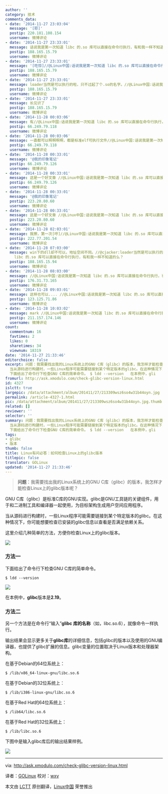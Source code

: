 ```yaml
---
author: ''
category: 技术
comments_data:
- date: '2014-11-27 23:03:04'
  message: '[耶]'
  postip: 220.181.108.154
  username: 微博评论
- date: '2014-11-27 23:33:01'
  message: 话说我是第一次知道 libc 的.so 库可以直接在命令行执行，有和我一样不知道的么？
  postip: 188.165.15.79
  username: 微博评论
- date: '2014-11-27 23:33:01'
  message: '[吃惊]//@Linux中国:话说我是第一次知道 libc 的.so 库可以直接在命令行执行，有和我一样不知道的么？'
  postip: 188.165.15.79
  username: 微博评论
- date: '2014-11-27 23:33:01'
  message: loader当然是可以执行的啦，只不过起了个.so的名字。//@Linux中国:话说我是第一次知道 libc 的.so 库可以直接在命令行执行，有和我一样不知道的么？
  postip: 188.165.15.79
  username: 微博评论
- date: '2014-11-27 23:33:01'
  message: 长见识了
  postip: 188.165.15.79
  username: 微博评论
- date: '2014-11-28 00:03:06'
  message: 有//@Linux中国:话说我是第一次知道 libc 的.so 库可以直接在命令行执行，有和我一样不知道的么？
  postip: 66.249.79.118
  username: 微博评论
- date: '2014-11-28 00:03:06'
  message: 一直都可以啊啊啊啊，都是标准elf可执行文件//@Linux中国:话说我是第一次知道 libc 的.so 库可以直接在命令行执行，有和我一样不知道的么？
  postip: 66.249.79.118
  username: 微博评论
- date: '2014-11-28 00:33:01'
  message: '@我的印象笔记'
  postip: 66.249.79.126
  username: 微博评论
- date: '2014-11-28 00:33:01'
  message: 这是一个好文章 //@Linux中国:话说我是第一次知道 libc 的.so 库可以直接在命令行执行，有和我一样不知道的么？
  postip: 66.249.79.126
  username: 微博评论
- date: '2014-11-28 00:33:01'
  message: '@我的印象笔记'
  postip: 223.20.80.60
  username: 微博评论
- date: '2014-11-28 00:33:01'
  message: 这是一个好文章 //@Linux中国:话说我是第一次知道 libc 的.so 库可以直接在命令行执行，有和我一样不知道的么？
  postip: 223.20.80.60
  username: 微博评论
- date: '2014-11-28 02:03:01'
  message: 我擦，第一次[哼]//@Linux中国:话说我是第一次知道 libc 的.so 库可以直接在命令行执行，有和我一样不知道的么？
  postip: 222.77.201.54
  username: 微博评论
- date: '2014-11-28 07:03:00'
  message: win下的dll却不可以，地址空间不同。//@cjacker:loader当然是可以执行的啦，只不过起了个.so的名字。//@Linux中国:话说我是第一次知道
    libc 的.so 库可以直接在命令行执行，有和我一样不知道的么？
  postip: 188.165.15.94
  username: 微博评论
- date: '2014-11-28 08:03:00'
  message: //@Linux中国:话说我是第一次知道 libc 的.so 库可以直接在命令行执行，有和我一样不知道的么？
  postip: 176.31.73.165
  username: 微博评论
- date: '2014-11-28 09:03:01'
  message: 这样也可以.... //@Linux中国:话说我是第一次知道 libc 的.so 库可以直接在命令行执行，有和我一样不知道的么？
  postip: 123.125.71.86
  username: 微博评论
- date: '2014-11-28 10:03:02'
  message: mark //@Linux中国:话说我是第一次知道 libc 的.so 库可以直接在命令行执行，有和我一样不知道的么？
  postip: 211.157.174.146
  username: 微博评论
count:
  commentnum: 16
  favtimes: 2
  likes: 0
  sharetimes: 34
  viewnum: 18319
date: '2014-11-27 21:33:46'
editorchoice: false
excerpt: 问题：我需要找出我的Linux系统上的GNU C库（glibc）的版本，我怎样才能检查Linux上的glibc版本呢？  GNU C库（glibc）是标准C库的GNU实现。glibc是GNU工具链的关键组件，用于和二进制工具和编译器一起使用，为目标架构生成用户空间应用程序。
  当从源码进行构建时，一些Linux程序可能需要链接到某个特定版本的glibc。在这种情况下，你可能想要检查已安装的glibc信息以查看是否满足依赖关系。 这里介绍几种简单的方法，方便你检查Linux上的glibc版本。  方法一
  下面给出了命令行下检查GNU C库的简单命令。 $ ldd --version   在本例中，gli
fromurl: http://ask.xmodulo.com/check-glibc-version-linux.html
id: 4327
islctt: true
largepic: /data/attachment/album/201411/27/213309wsz6so4w31b44oyn.jpg
permalink: /article-4327-1.html
pic: /data/attachment/album/201411/27/213309wsz6so4w31b44oyn.jpg.thumb.jpg
related: []
reviewer: ''
selector: ''
summary: 问题：我需要找出我的Linux系统上的GNU C库（glibc）的版本，我怎样才能检查Linux上的glibc版本呢？  GNU C库（glibc）是标准C库的GNU实现。glibc是GNU工具链的关键组件，用于和二进制工具和编译器一起使用，为目标架构生成用户空间应用程序。
  当从源码进行构建时，一些Linux程序可能需要链接到某个特定版本的glibc。在这种情况下，你可能想要检查已安装的glibc信息以查看是否满足依赖关系。 这里介绍几种简单的方法，方便你检查Linux上的glibc版本。  方法一
  下面给出了命令行下检查GNU C库的简单命令。 $ ldd --version   在本例中，gli
tags:
- glibc
- 版本
thumb: false
title: Linux有问必答：如何检查Linux上的glibc版本
titlepic: false
translator: GOLinux
updated: '2014-11-27 21:33:46'
---
```



> 
> **问题**：我需要找出我的Linux系统上的GNU C库（glibc）的版本，我怎样才能检查Linux上的glibc版本呢？
> 
> 
> 


GNU C库（glibc）是标准C库的GNU实现。glibc是GNU工具链的关键组件，用于和二进制工具和编译器一起使用，为目标架构生成用户空间应用程序。


当从源码进行构建时，一些Linux程序可能需要链接到某个特定版本的glibc。在这种情况下，你可能想要检查已安装的glibc信息以查看是否满足依赖关系。


这里介绍几种简单的方法，方便你检查Linux上的glibc版本。


![](/data/attachment/album/201411/27/213309wsz6so4w31b44oyn.jpg)


### 方法一


下面给出了命令行下检查GNU C库的简单命令。



```
$ ldd --version 

```

![](/data/attachment/album/201411/27/213350rfwa9zfr5z5urzuz.jpg)


在本例中，**glibc**版本是**2.19**。


### 方法二


另一个方法是在命令行“输入”**glibc 库的名称**（如，libc.so.6），就像命令一样执行。


输出结果会显示更多关于**glibc库**的详细信息，包括glibc的版本以及使用的GNU编译器，也提供了glibc扩展的信息。glibc变量的位置取决于Linux版本和处理器架构。


在基于Debian的64位系统上：



```
$ /lib/x86_64-linux-gnu/libc.so.6

```

在基于Debian的32位系统上：



```
$ /lib/i386-linux-gnu/libc.so.6

```

在基于Red Hat的64位系统上：



```
$ /lib64/libc.so.6

```

在基于Red Hat的32位系统上：



```
$ /lib/libc.so.6

```

下图中是输入glibc库后的输出结果样例。


![](/data/attachment/album/201411/27/213354ak5czcjrezexpc1c.jpg)




---


via: <http://ask.xmodulo.com/check-glibc-version-linux.html>


译者：[GOLinux](https://github.com/GOLinux) 校对：[wxy](https://github.com/wxy)


本文由 [LCTT](https://github.com/LCTT/TranslateProject) 原创翻译，[Linux中国](http://linux.cn/) 荣誉推出